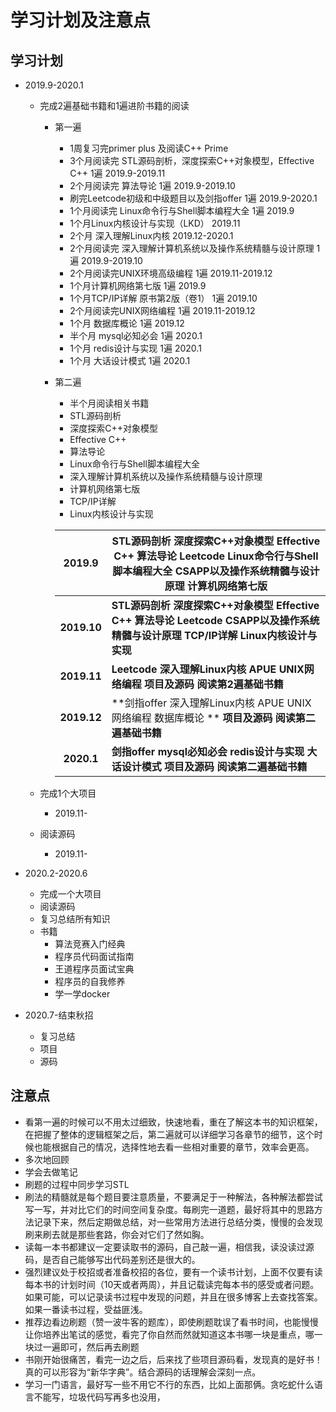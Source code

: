 # 学习计划及注意点

## 学习计划

- 2019.9-2020.1

  - 完成2遍基础书籍和1遍进阶书籍的阅读

    - 第一遍

      - 1周复习完primer  plus  及阅读C++ Prime
      - 3个月阅读完   STL源码剖析，深度探索C++对象模型，Effective C++   1遍     2019.9-2019.11
      - 2个月阅读完 算法导论  1遍                                                                                  2019.9-2019.10
      - 刷完Leetcode初级和中级题目以及剑指offer   1遍                                            2019.9-2020.1
      - 1个月阅读完 Linux命令行与Shell脚本编程大全 1遍                                          2019.9
      - 1个月Linux内核设计与实现（LKD）                                                                   2019.11                                                              
      - 2个月 深入理解Linux内核                                                                                     2019.12-2020.1
      - 2个月阅读完 深入理解计算机系统以及操作系统精髓与设计原理  1遍             2019.9-2019.10
      - 2个月阅读完UNIX环境高级编程  1遍                                                                   2019.11-2019.12                                         
      - 1个月计算机网络第七版  1遍                                                                                2019.9
      - 1个月TCP/IP详解 原书第2版（卷1） 1遍                                                             2019.10
      - 2个月阅读完UNIX网络编程  1遍                                                                            2019.11-2019.12
      - 1个月 数据库概论 1遍                                                                                             2019.12                                                                            
      - 半个月 mysql必知必会 1遍                                                                                    2020.1
      - 1个月 redis设计与实现 1遍                                                                                    2020.1
      - 1个月 大话设计模式   1遍                                                                                       2020.1

    - 第二遍

      - 半个月阅读相关书籍
      - STL源码剖析 
      - 深度探索C++对象模型
      - Effective C++  
      - 算法导论
      -  Linux命令行与Shell脚本编程大全
      - 深入理解计算机系统以及操作系统精髓与设计原理
      -  计算机网络第七版
      -  TCP/IP详解
      -   Linux内核设计与实现

      | **2019.9**  | STL源码剖析  深度探索C++对象模型  Effective C++  算法导论  Leetcode  Linux命令行与Shell脚本编程大全  CSAPP以及操作系统精髓与设计原理  计算机网络第七版 |
      | :---------: | ------------------------------------------------------------ |
      | **2019.10** | **STL源码剖析  深度探索C++对象模型  Effective C++  算法导论  Leetcode  CSAPP以及操作系统精髓与设计原理  TCP/IP详解  Linux内核设计与实现** |
      | **2019.11** | **Leetcode   深入理解Linux内核  APUE  UNIX网络编程**   **项目及源码**   **阅读第2遍基础书籍** |
      | **2019.12** | **剑指offer  深入理解Linux内核  APUE  UNIX网络编程  数据库概论 ** **项目及源码**  **阅读第二遍基础书籍** |
      | **2020.1**  | **剑指offer    mysql必知必会  redis设计与实现  大话设计模式**  **项目及源码**  **阅读第二遍基础书籍** |

  - 完成1个大项目

    - 2019.11-

  - 阅读源码

    - 2019.11-

- 2020.2-2020.6

  - 完成一个大项目
  - 阅读源码
  - 复习总结所有知识
  - 书籍
    - 算法竞赛入门经典
    - 程序员代码面试指南
    - 王道程序员面试宝典
    - 程序员的自我修养
    - 学一学docker

- 2020.7-结束秋招

  - 复习总结
  - 项目
  - 源码

## 注意点

- 看第一遍的时候可以不用太过细致，快速地看，重在了解这本书的知识框架，在把握了整体的逻辑框架之后，第二遍就可以详细学习各章节的细节，这个时候也能根据自己的情况，选择性地去看一些相对重要的章节，效率会更高。
- 多次地回顾
- 学会去做笔记
- 刷题的过程中同步学习STL
- 刷法的精髓就是每个题目要注意质量，不要满足于一种解法，各种解法都尝试写一写，并对比它们的时间空间复杂度。每刷完一道题，最好将其中的思路方法记录下来，然后定期做总结，对一些常用方法进行总结分类，慢慢的会发现刷来刷去就是那些套路，你会对它们了然如胸。
- 读每一本书都建议一定要读取书的源码，自己敲一遍，相信我，读没读过源码，是否自己能够写出代码差别还是很大的。
- 强烈建议处于校招或者准备校招的各位，要有一个读书计划，上面不仅要有读每本书的计划时间（10天或者两周），并且记载读完每本书的感受或者问题。如果可能，可以记录读书过程中发现的问题，并且在很多博客上去查找答案。如果一番读书过程，受益匪浅。
- 推荐边看边刷题（赞一波牛客的题库），即使刷题耽误了看书时间，也能慢慢让你培养出笔试的感觉，看完了你自然而然就知道这本书哪一块是重点，哪一块过一遍即可，然后再去刷题
- 书刚开始很痛苦，看完一边之后，后来找了些项目源码看，发现真的是好书！真的可以形容为“新华字典”。结合源码的话理解会深刻一点。
- 学习一门语言，最好写一些不用它不行的东西，比如上面那俩。贪吃蛇什么语言不能写，垃圾代码写再多也没用，

